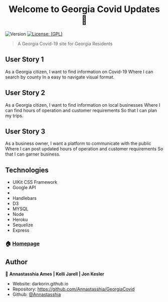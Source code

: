 <h1 align="center">Welcome to  Georgia Covid Updates 👋</h1>
<p>
  <img alt="Version" src="https://img.shields.io/badge/version-1.0.0-blue.svg?cacheSeconds=2592000" />
  <a href="#" target="_blank">
    <img alt="License: (GPL)" src="https://img.shields.io/github/license/Annastasshia/GeorgiaCovid" />
  </a>
</p>

> A Georgia Covid-19 site for Georgia Residents

## User Story 1

As a Georgia citizen, 
I want to find information on Covid-19
Where I can search by county 
In a easy to navigate visual format.

## User Story 2

As a Georgia citizen, 
I want to find information on local businesses
Where I can find hours of operation and customer requirements
So that I can plan my trips.

## User Story 3

As a business owner, 
I want a platform to communicate with the public
Where I can post updated hours of operation and customer requirements
So that I can garner business.

## Technologies 

- UIKit CSS Framework
- Google API
- 
- Handlebars
- D3
- MYSQL 
- Node
- Heroku 
- Sequelize
- Express


### 🏠 [Homepage](https://GeorgiaCovid.herokuapp.com/)

## Author

👤 **Annastasshia Ames |  Kelli Jarell |  Jon Kesler**

* Website: darkorin.github.io
* Repository: https://github.com/Annastasshia/GeorgiaCovid
* Github: [@Annastasshia](https://github.com/Annastasshia)
